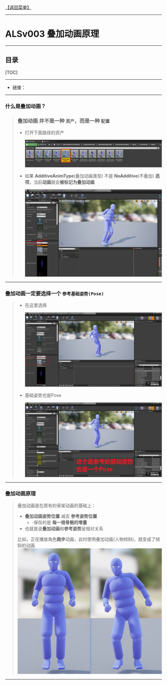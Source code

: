 [【返回菜单】](../ALS_Menu.md)

------

# ALSv003 叠加动画原理

------

## 目录

[TOC]

------

- 链接：



------

### 什么是叠加动画？

> ### **叠加动画** 并不是一种 `资产`，而是一种 **`配置`**
>
> - 打开下面路径的资产
>
>   ![image-20250102174853066](./Image/ALSv003/image-20250102174853066.png)
>
> - 如果 **AdditiveAnimType**(叠加动画类型) 不是 **NoAdditive**(不叠加) **选项**，当前**动画**就会**被标记为叠加动画**
>
>   ![image-20250102175034976](./Image/ALSv003/image-20250102175034976.png)

------

### 叠加动画一定要选择一个 `参考基础姿势(Pose)`

> - 在这里选择
>
>   ![image-20250102175715079](./Image/ALSv003/image-20250102175715079.png)
>
> - 基础姿势也是Pose
>
>   ![image-20250102175818613](./Image/ALSv003/image-20250102175818613.png)

------

### 叠加动画原理

> 叠加动画是在原有的骨架动画的基础上：
>
> - **叠加动画姿势位置** 减去 **参考姿势位置**
>   - ·保存的是 **每一根骨骼的增量**
> - 也就是说**叠加动画**和**参考姿势**呈相对关系
>
> 比如，正在播放角色**跑步**动画，此时使用叠加动画(人物倾斜)，就变成了倾斜的动画![image-20250102182315050](./Image/ALSv003/image-20250102182315050.png)

------


